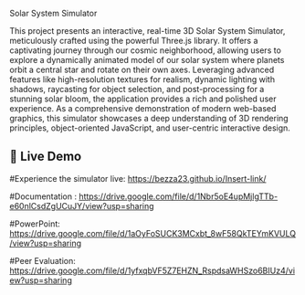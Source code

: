 Solar System Simulator

This project presents an interactive, real-time 3D Solar System Simulator, meticulously crafted using the powerful Three.js library. It offers a captivating journey through our cosmic neighborhood, allowing users to explore a dynamically animated model of our solar system where planets orbit a central star and rotate on their own axes. Leveraging advanced features like high-resolution textures for realism, dynamic lighting with shadows, raycasting for object selection, and post-processing for a stunning solar bloom, the application provides a rich and polished user experience. As a comprehensive demonstration of modern web-based graphics, this simulator showcases a deep understanding of 3D rendering principles, object-oriented JavaScript, and user-centric interactive design.

## 🚀 Live Demo

#Experience the simulator live: https://bezza23.github.io/Insert-link/

#Documentation : https://drive.google.com/file/d/1Nbr5oE4upMjlgTTb-e60nlCsdZgUCuJY/view?usp=sharing

#PowerPoint: https://drive.google.com/file/d/1aOyFoSUCK3MCxbt_8wF58QkTEYmKVULQ/view?usp=sharing

#Peer Evaluation: https://drive.google.com/file/d/1yfxqbVF5Z7EHZN_RspdsaWHSzo6BIUz4/view?usp=sharing
